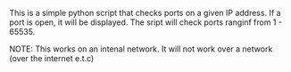 This is a simple python script that checks ports on a given IP address.
If a port is open, it will be displayed.
The sript will check ports ranginf from 1 - 65535.

NOTE: This works on an intenal network. It will not work over a network (over the internet e.t.c)
